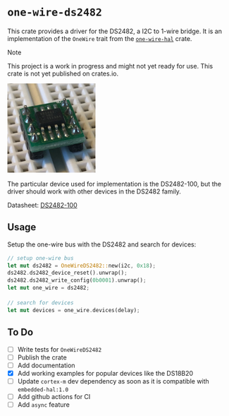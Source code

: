# `one-wire-ds2482`

This crate provides a driver for the DS2482, a I2C to 1-wire bridge.
It is an implementation of the `OneWire` trait from the [`one-wire-hal`](https://github.com/bartweber/one-wire-hal)
crate.

> [!NOTE]  
> This project is a work in progress and might not yet ready for use. This crate is not yet published on crates.io.

<img src="assets/img.png" alt="img.png" width="200px">

The particular device used for implementation is the DS2482-100, but the driver should work with other devices in the
DS2482 family.

Datasheet: [DS2482-100](https://datasheets.maximintegrated.com/en/ds/DS2482-100.pdf)

## Usage

Setup the one-wire bus with the DS2482 and search for devices:

```rust
// setup one-wire bus
let mut ds2482 = OneWireDS2482::new(i2c, 0x18);
ds2482.ds2482_device_reset().unwrap();
ds2482.ds2482_write_config(0b0001).unwrap();
let mut one_wire = ds2482;

// search for devices
let mut devices = one_wire.devices(delay);
```

## To Do

- [ ] Write tests for `OneWireDS2482`
- [ ] Publish the crate
- [ ] Add documentation
- [x] Add working examples for popular devices like the DS18B20
- [ ] Update `cortex-m` dev dependency as soon as it is compatible with `embedded-hal:1.0`
- [ ] Add github actions for CI
- [ ] Add `async` feature